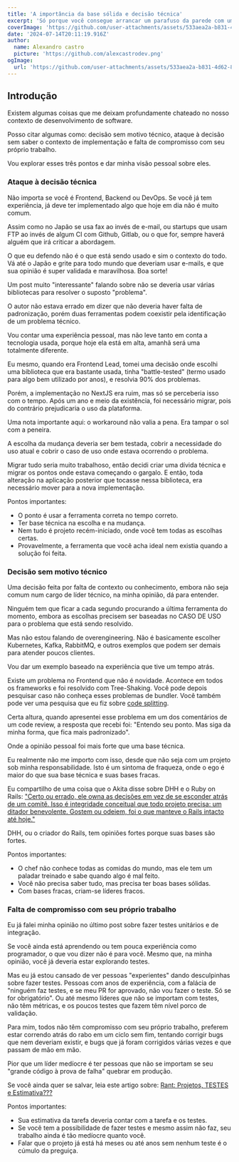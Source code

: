 ```yaml
---
title: 'A importância da base sólida e decisão técnica'
excerpt: 'Só porque você consegue arrancar um parafuso da parede com um alicate, não quer dizer que deveria, acha a porra da chave correta'
coverImage: 'https://github.com/user-attachments/assets/533aea2a-b831-4d62-8916-dd47915ce91a'
date: '2024-07-14T20:11:19.916Z'
author:
  name: Alexandro castro
  picture: 'https://github.com/alexcastrodev.png'
ogImage:
  url: 'https://github.com/user-attachments/assets/533aea2a-b831-4d62-8916-dd47915ce91a'
---
```


## Introdução

Existem algumas coisas que me deixam profundamente chateado no nosso contexto de desenvolvimento de software.

Posso citar algumas como: decisão sem motivo técnico, ataque à decisão sem saber o contexto de implementação e falta de compromisso com seu próprio trabalho.

Vou explorar esses três pontos e dar minha visão pessoal sobre eles.

### Ataque à decisão técnica

Não importa se você é Frontend, Backend ou DevOps. Se você já tem experiência, já deve ter implementado algo que hoje em dia não é muito comum.

Assim como no Japão se usa fax ao invés de e-mail, ou startups que usam FTP ao invés de algum CI com Github, Gitlab, ou o que for, sempre haverá alguém que irá criticar a abordagem.

O que eu defendo não é o que está sendo usado e sim o contexto do todo. Vá até o Japão e grite para todo mundo que deveriam usar e-mails, e que sua opinião é super validada e maravilhosa. Boa sorte!

Um post muito "interessante" falando sobre não se deveria usar várias bibliotecas para resolver o suposto "problema".

O autor não estava errado em dizer que não deveria haver falta de padronização, porém duas ferramentas podem coexistir pela identificação de um problema técnico.

Vou contar uma experiência pessoal, mas não leve tanto em conta a tecnologia usada, porque hoje ela está em alta, amanhã será uma totalmente diferente.

Eu mesmo, quando era Frontend Lead, tomei uma decisão onde escolhi uma biblioteca que era bastante usada, tinha "battle-tested" (termo usado para algo bem utilizado por anos), e resolvia 90% dos problemas.

Porém, a implementação no NextJS era ruim, mas só se perceberia isso com o tempo. Após um ano e meio da existência, foi necessário migrar, pois do contrário prejudicaria o uso da plataforma.

Uma nota importante aqui: o workaround não valia a pena. Era tampar o sol com a peneira.

A escolha da mudança deveria ser bem testada, cobrir a necessidade do uso atual e cobrir o caso de uso onde estava ocorrendo o problema.

Migrar tudo seria muito trabalhoso, então decidi criar uma dívida técnica e migrar os pontos onde estava começando o gargalo. E então, toda alteração na aplicação posterior que tocasse nessa biblioteca, era necessário mover para a nova implementação.

Pontos importantes:

- O ponto é usar a ferramenta correta no tempo correto.
- Ter base técnica na escolha e na mudança.
- Nem tudo é projeto recém-iniciado, onde você tem todas as escolhas certas.
- Provavelmente, a ferramenta que você acha ideal nem existia quando a solução foi feita.

### Decisão sem motivo técnico

Uma decisão feita por falta de contexto ou conhecimento, embora não seja comum num cargo de líder técnico, na minha opinião, dá para entender.

Ninguém tem que ficar a cada segundo procurando a última ferramenta do momento, embora as escolhas precisem ser baseadas no CASO DE USO para o problema que está sendo resolvido.

Mas não estou falando de overengineering. Não é basicamente escolher Kubernetes, Kafka, RabbitMQ, e outros exemplos que podem ser demais para atender poucos clientes.

Vou dar um exemplo baseado na experiência que tive um tempo atrás.

Existe um problema no Frontend que não é novidade. Acontece em todos os frameworks e foi resolvido com Tree-Shaking. Você pode depois pesquisar caso não conheça esses problemas de bundler. Você também pode ver uma pesquisa que eu fiz sobre [code splitting](https://alexandrocastro.dev.br/posts/1686297600322-code-splitting).

Certa altura, quando apresentei esse problema em um dos comentários de um code review, a resposta que recebi foi: "Entendo seu ponto. Mas siga da minha forma, que fica mais padronizado".

Onde a opinião pessoal foi mais forte que uma base técnica.

Eu realmente não me importo com isso, desde que não seja com um projeto sob minha responsabilidade. Isto é um sintoma de fraqueza, onde o ego é maior do que sua base técnica e suas bases fracas.

Eu compartilho de uma coisa que o Akita disse sobre DHH e o Ruby on Rails: ["Certo ou errado, ele owna as decisões em vez de se esconder atrás de um comitê. Isso é integridade conceitual que todo projeto precisa: um ditador benevolente. Gostem ou odeiem, foi o que manteve o Rails intacto até hoje."](https://www.akitaonrails.com/2019/08/21/akitando-59-a-historia-de-ruby-on-rails-por-que-deu-certo)

DHH, ou o criador do Rails, tem opiniões fortes porque suas bases são fortes.

Pontos importantes:

- O chef não conhece todas as comidas do mundo, mas ele tem um paladar treinado e sabe quando algo é mal feito.
- Você não precisa saber tudo, mas precisa ter boas bases sólidas.
- Com bases fracas, criam-se líderes fracos.

### Falta de compromisso com seu próprio trabalho

Eu já falei minha opinião no último post sobre fazer testes unitários e de integração.

Se você ainda está aprendendo ou tem pouca experiência como programador, o que vou dizer não é para você. Mesmo que, na minha opinião, você já deveria estar explorando testes.

Mas eu já estou cansado de ver pessoas "experientes" dando desculpinhas sobre fazer testes. Pessoas com anos de experiência, com a falácia de "ninguém faz testes, e se meu PR for aprovado, não vou fazer o teste. Só se for obrigatório". Ou até mesmo líderes que não se importam com testes, não têm métricas, e os poucos testes que fazem têm nível porco de validação.

Para mim, todos não têm compromisso com seu próprio trabalho, preferem estar correndo atrás do rabo em um ciclo sem fim, tentando corrigir bugs que nem deveriam existir, e bugs que já foram corrigidos várias vezes e que passam de mão em mão.

Pior que um líder medíocre é ter pessoas que não se importam se seu "grande código à prova de falha" quebrar em produção.

Se você ainda quer se salvar, leia este artigo sobre: [Rant: Projetos, TESTES e Estimativa???](https://www.akitaonrails.com/2022/10/25/akitando-130-rant-projetos-testes-e-estimativa-rated-r-5097af48-c72f-42b7-bec4-486e24a86cfc)

Pontos importantes:

- Sua estimativa da tarefa deveria contar com a tarefa e os testes.
- Se você tem a possibilidade de fazer testes e mesmo assim não faz, seu trabalho ainda é tão medíocre quanto você.
- Falar que o projeto já está há meses ou até anos sem nenhum teste é o cúmulo da preguiça.
